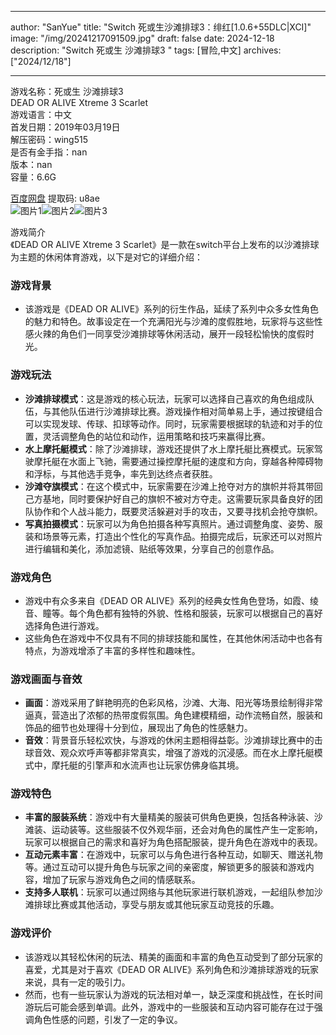 
---
author: "SanYue"
title: "Switch 死或生沙滩排球3：绯红[1.0.6+55DLC|XCI]"
image: "/img/20241217091509.jpg"
draft: false
date: 2024-12-18
description: "Switch 死或生 沙滩排球3 "
tags: [冒险,中文]
archives: ["2024/12/18"]

---

游戏名称：死或生 沙滩排球3    
DEAD OR ALIVE Xtreme 3 Scarlet    
游戏语言：中文  
首发日期：2019年03月19日  
解压密码：wing515  
是否有金手指：nan  
版本：nan   
容量：6.6G

[百度网盘](https://pan.baidu.com/s/1v9prJTiYLKjPhuoE79dwOw) 提取码: u8ae  
![图片1](/img/53f44H.jpg)![图片2](/img/60tcPn.jpg)![图片3](/img/Q3ZhJb.jpg)  

游戏简介  
《DEAD OR ALIVE Xtreme 3 Scarlet》是一款在switch平台上发布的以沙滩排球为主题的休闲体育游戏，以下是对它的详细介绍：

### 游戏背景
- 该游戏是《DEAD OR ALIVE》系列的衍生作品，延续了系列中众多女性角色的魅力和特色。故事设定在一个充满阳光与沙滩的度假胜地，玩家将与这些性感火辣的角色们一同享受沙滩排球等休闲活动，展开一段轻松愉快的度假时光。

### 游戏玩法
- **沙滩排球模式**：这是游戏的核心玩法，玩家可以选择自己喜欢的角色组成队伍，与其他队伍进行沙滩排球比赛。游戏操作相对简单易上手，通过按键组合可以实现发球、传球、扣球等动作。同时，玩家需要根据球的轨迹和对手的位置，灵活调整角色的站位和动作，运用策略和技巧来赢得比赛。
- **水上摩托艇模式**：除了沙滩排球，游戏还提供了水上摩托艇比赛模式。玩家驾驶摩托艇在水面上飞驰，需要通过操控摩托艇的速度和方向，穿越各种障碍物和浮标，与其他选手竞争，率先到达终点者获胜。
- **沙滩夺旗模式**：在这个模式中，玩家需要在沙滩上抢夺对方的旗帜并将其带回己方基地，同时要保护好自己的旗帜不被对方夺走。这需要玩家具备良好的团队协作和个人战斗能力，既要灵活躲避对手的攻击，又要寻找机会抢夺旗帜。
- **写真拍摄模式**：玩家可以为角色拍摄各种写真照片。通过调整角度、姿势、服装和场景等元素，打造出个性化的写真作品。拍摄完成后，玩家还可以对照片进行编辑和美化，添加滤镜、贴纸等效果，分享自己的创意作品。

### 游戏角色
- 游戏中有众多来自《DEAD OR ALIVE》系列的经典女性角色登场，如霞、绫音、瞳等。每个角色都有独特的外貌、性格和服装，玩家可以根据自己的喜好选择角色进行游戏。
- 这些角色在游戏中不仅具有不同的排球技能和属性，在其他休闲活动中也各有特点，为游戏增添了丰富的多样性和趣味性。

### 游戏画面与音效
- **画面**：游戏采用了鲜艳明亮的色彩风格，沙滩、大海、阳光等场景绘制得非常逼真，营造出了浓郁的热带度假氛围。角色建模精细，动作流畅自然，服装和饰品的细节也处理得十分到位，展现出了角色的性感魅力。
- **音效**：背景音乐轻松欢快，与游戏的休闲主题相得益彰。沙滩排球比赛中的击球音效、观众欢呼声等都非常真实，增强了游戏的沉浸感。而在水上摩托艇模式中，摩托艇的引擎声和水流声也让玩家仿佛身临其境。

### 游戏特色
- **丰富的服装系统**：游戏中有大量精美的服装可供角色更换，包括各种泳装、沙滩装、运动装等。这些服装不仅外观华丽，还会对角色的属性产生一定影响，玩家可以根据自己的需求和喜好为角色搭配服装，提升角色在游戏中的表现。
- **互动元素丰富**：在游戏中，玩家可以与角色进行各种互动，如聊天、赠送礼物等。通过互动可以提升角色与玩家之间的亲密度，解锁更多的服装和游戏内容，增加了玩家与游戏角色之间的情感联系。
- **支持多人联机**：玩家可以通过网络与其他玩家进行联机游戏，一起组队参加沙滩排球比赛或其他活动，享受与朋友或其他玩家互动竞技的乐趣。

### 游戏评价
- 该游戏以其轻松休闲的玩法、精美的画面和丰富的角色互动受到了部分玩家的喜爱，尤其是对于喜欢《DEAD OR ALIVE》系列角色和沙滩排球游戏的玩家来说，具有一定的吸引力。
- 然而，也有一些玩家认为游戏的玩法相对单一，缺乏深度和挑战性，在长时间游玩后可能会感到单调。此外，游戏中的一些服装和互动内容可能存在过于强调角色性感的问题，引发了一定的争议。
